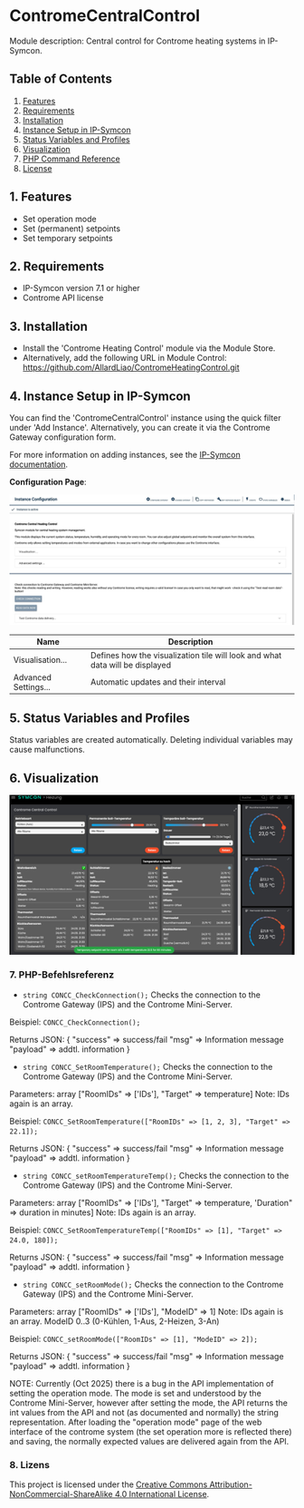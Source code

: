 
# ContromeCentralControl

Module description: Central control for Controme heating systems in IP-Symcon.

## Table of Contents

1. [Features](#1-features)
2. [Requirements](#2-requirements)
3. [Installation](#3-installation)
4. [Instance Setup in IP-Symcon](#4-instance-setup-in-ip-symcon)
5. [Status Variables and Profiles](#5-status-variables-and-profiles)
6. [Visualization](#6-visualization)
7. [PHP Command Reference](#7-php-command-reference)
8. [License](#8-license)

## 1. Features

- Set operation mode
- Set (permanent) setpoints
- Set temporary setpoints

## 2. Requirements

- IP-Symcon version 7.1 or higher
- Controme API license

## 3. Installation

- Install the 'Controme Heating Control' module via the Module Store.
- Alternatively, add the following URL in Module Control: https://github.com/AllardLiao/ContromeHeatingControl.git

## 4. Instance Setup in IP-Symcon

You can find the 'ContromeCentralControl' instance using the quick filter under 'Add Instance'.
Alternatively, you can create it via the Controme Gateway configuration form.

For more information on adding instances, see the [IP-Symcon documentation](https://www.symcon.de/service/dokumentation/konzepte/instanzen/#Instanz_hinzufügen).

__Configuration Page__:

![Configuration Form](../libs/assets/CONCC_Form.jpeg)

| Name                | Description                                                                 |
|---------------------|-----------------------------------------------------------------------------|
| Visualisation...    | Defines how the visualization tile will look and what data will be displayed |
| Advanced Settings...| Automatic updates and their interval                                        |

## 5. Status Variables and Profiles

Status variables are created automatically. Deleting individual variables may cause malfunctions.

## 6. Visualization

![Visualisation tiles](../libs/assets/Controme_Heating_Control.png)

### 7. PHP-Befehlsreferenz

* `string CONCC_CheckConnection();`
Checks the connection to the Controme Gateway (IPS) and the Controme Mini-Server.

Beispiel:
`CONCC_CheckConnection();`

Returns JSON:
{
    "success" => success/fail
    "msg" => Information message
    "payload" => addtl. information
}

* `string CONCC_SetRoomTemperature();`
Checks the connection to the Controme Gateway (IPS) and the Controme Mini-Server.

Parameters:
array ["RoomIDs" => ['IDs'], "Target" => temperature]
Note: IDs again is an array.

Beispiel:
`CONCC_SetRoomTemperature(["RoomIDs" => [1, 2, 3], "Target" => 22.1]);`

Returns JSON:
{
    "success" => success/fail
    "msg" => Information message
    "payload" => addtl. information
}

* `string CONCC_setRoomTemperatureTemp();`
Checks the connection to the Controme Gateway (IPS) and the Controme Mini-Server.

Parameters:
array ["RoomIDs" => ['IDs'], "Target" => temperature, 'Duration" => duration in minutes]
Note: IDs again is an array.

Beispiel:
`CONCC_SetRoomTemperatureTemp(["RoomIDs" => [1], "Target" => 24.0, 180]);`

Returns JSON:
{
    "success" => success/fail
    "msg" => Information message
    "payload" => addtl. information
}

* `string CONCC_setRoomMode();`
Checks the connection to the Controme Gateway (IPS) and the Controme Mini-Server.

Parameters:
array ["RoomIDs" => ['IDs'], "ModeID" => 1]
Note: IDs again is an array. ModeID 0..3 (0-Kühlen, 1-Aus, 2-Heizen, 3-An)

Beispiel:
`CONCC_setRoomMode(["RoomIDs" => [1], "ModeID" => 2]);`

Returns JSON:
{
    "success" => success/fail
    "msg" => Information message
    "payload" => addtl. information
}

NOTE: Currently (Oct 2025) there is a bug in the API implementation of setting the operation mode.
The mode is set and understood by the Controme Mini-Server, however after setting the mode, the API returns
the int values from the API and not (as documented and normally) the string representation.
After loading the "operation mode" page of the web interface of the controme system (the set operation more
is reflected there) and saving, the normally expected values are delivered again from the API.

### 8. Lizens

This project is licensed under the
[Creative Commons Attribution-NonCommercial-ShareAlike 4.0 International License](https://creativecommons.org/licenses/by-nc-sa/4.0/).
